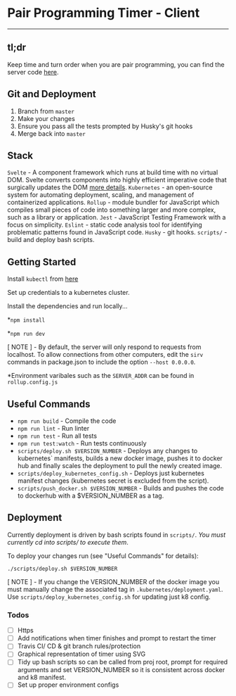 # Pair Programming Timer - Client

---

## tl;dr

Keep time and turn order when you are pair programming, you can find the server code [here](https://github.com/jaskaransarkaria/programming-timer-server).

## Git and Deployment

1) Branch from `master`
2) Make your changes
3) Ensure you pass all the tests prompted by Husky's git hooks
4) Merge back into `master`

## Stack

`Svelte` - A component framework which runs at build time with no virtual DOM. Svelte converts components into highly efficient imperative code that surgically updates the DOM [more details](https://svelte.dev/).
`Kubernetes` - an open-source system for automating deployment, scaling, and management of containerized applications.
`Rollup` - module bundler for JavaScript which compiles small pieces of code into something larger and more complex, such as a library or application.
`Jest` - JavaScript Testing Framework with a focus on simplicity.
`Eslint` - static code analysis tool for identifying problematic patterns found in JavaScript code.
`Husky` - git hooks.
`scripts/` - build and deploy bash scripts.

## Getting Started

Install `kubectl` from [here](https://kubernetes.io/docs/tasks/tools/install-kubectl/)

Set up credentials to a kubernetes cluster.

Install the dependencies and run locally...

  *`npm install`

  *`npm run dev`

[ NOTE ] - By default, the server will only respond to requests from localhost. To allow connections from other computers, edit the `sirv` commands in package.json to include the option `--host 0.0.0.0`.

*Environment varibales such as the `SERVER_ADDR` can be found in `rollup.config.js`

## Useful Commands

* `npm run build` - Compile the code
* `npm run lint` - Run linter
* `npm run test` - Run all tests
* `npm run test:watch` - Run tests continuously
* `scripts/deploy.sh $VERSION_NUMBER` - Deploys any changes to kubernetes` manifests, builds a new docker image, pushes it to docker hub and finally scales the deployment to pull the newly created image.
* `scripts/deploy_kubernetes_config.sh` - Deploys just kubernetes manifest changes (kubernetes secret is excluded from the script).
* `scripts/push_docker.sh $VERSION_NUMBER` - Builds and pushes the code to dockerhub with a $VERSION_NUMBER as a tag.

## Deployment

Currently deployment is driven by bash scripts found in `scripts/`. _You must currently cd into scripts/ to execute them_.

To deploy your changes run (see "Useful Commands" for details):

  `./scripts/deploy.sh $VERSION_NUMBER`

[ NOTE ] - If you change the VERSION_NUMBER of the docker image you must manually change the associated tag in `.kubernetes/deployment.yaml`. Use `scripts/deploy_kubernetes_config.sh` for updating just  k8 config.

### Todos

- [ ] Https
- [ ] Add notifications when timer finishes and prompt to restart the timer
- [ ] Travis CI/ CD & git branch rules/protection
- [ ] Graphical representation of timer using SVG
- [ ] Tidy up bash scripts so can be called from proj root, prompt for required arguments and set VERSION_NUMBER so it is consistent across docker and k8 manifest.
- [ ] Set up proper environment configs
